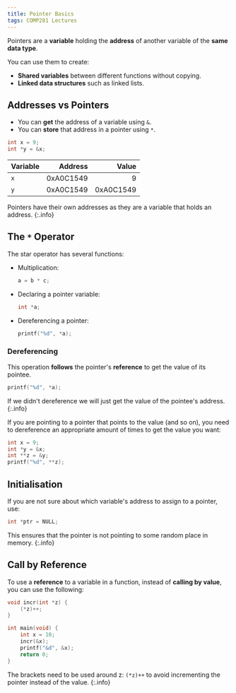 ```yaml
---
title: Pointer Basics
tags: COMP281 Lectures
---
```

Pointers are a **variable** holding the **address** of another variable of the **same data type**.

You can use them to create:

* **Shared variables** between different functions without copying.
* **Linked data structures** such as linked lists.

## Addresses vs Pointers

* You can **get** the address of a variable using `&`.
* You can **store** that address in a pointer using `*`.

```c
int x = 9;
int *y = &x;
```

| Variable | Address | Value |
| :-- | --: | --: |
| `x` | 0xA0C1549 | 9 |
| `y` | 0xA0C1549 | 0xA0C1549 |

Pointers have their own addresses as they are a variable that holds an address.
{:.info}

## The `*` Operator
The star operator has several functions:

* Multiplication:
	
	```c
	a = b * c;
	```
* Declaring a pointer variable:

	```c
	int *a;
	```
* Dereferencing a pointer:

	```c
	printf("%d", *a);
	```

### Dereferencing
This operation **follows** the pointer's **reference** to get the value of its pointee.

```c
printf("%d", *a);
```

If we didn't dereference we will just get the value of the pointee's address.
{:.info}

If you are pointing to a pointer that points to the value (and so on), you need to dereference an appropriate amount of times to get the value you want:

```c
int x = 9;
int *y = &x;
int **z = &y;
printf("%d", **z);
```

## Initialisation
If you are not sure about which variable's address to assign to a pointer, use:

```c
int *ptr = NULL;
```

This ensures that the pointer is not pointing to some random place in memory.
{:.info}

## Call by Reference
To use a **reference** to a variable in a function, instead of **calling by value**, you can use the following:

```c
void incr(int *z) {
	(*z)++;
}

int main(void) {
	int x = 10;
	incr(&x);
	printf("&d", &x);
	return 0;
}
```

The brackets need to be used around z: `(*z)++` to avoid incrementing the pointer instead of the value.
{:.info}